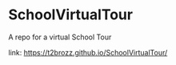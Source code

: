 # SchoolVirtualTour
A repo for a virtual School Tour

link: https://t2brozz.github.io/SchoolVirtualTour/
